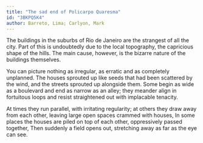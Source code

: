 ```yaml
---
title: "The sad end of Policarpo Quaresma"
id: "3BKPQ5K4"
author: Barreto, Lima; Carlyon, Mark
---
```

<div data-schema-version="8"><p>The buildings in the suburbs of Rio de Janeiro are the strangest of all the city. Part of this is undoubtedly due to the local topography, the capricious shape of the hills. The main cause, however, is the bizarre nature of the buildings themselves.</p> <p>You can picture nothing as irregular, as erratic and as completely unplanned. The houses sprouted up like seeds that had been scattered by the wind, and the streets sprouted up alongside them. Some begin as wide as a boulevard and end as narrow as an alley; they meander align in fortuitous loops and resist straightened out with implacable tenacity.</p> <p>At times they run parallel, with irritating regularity; at others they draw away from each other, leaving large open spaces crammed with houses, In some places the houses are piled on top of each other, oppressively passed together, Then suddenly a field opens out, stretching away as far as the eye can see.</p> </div>